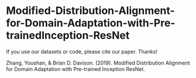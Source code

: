 # Modified-Distribution-Alignment-for-Domain-Adaptation-with-Pre-trainedInception-ResNet

If you use our datasets or code, please cite our paper. Thanks!

Zhang, Youshan, & Brian D. Davison. (2019). Modified Distribution Alignment for Domain Adaptation  with Pre-trained Inception ResNet.
